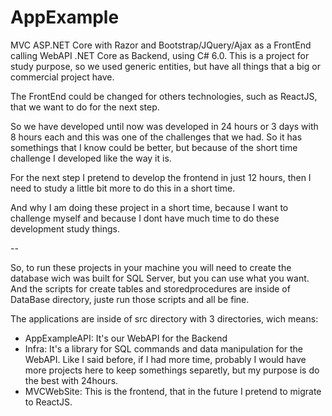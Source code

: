 # AppExample
 MVC ASP.NET Core with Razor and Bootstrap/JQuery/Ajax as a FrontEnd calling WebAPI .NET Core as Backend, using C# 6.0.
 This is a project for study purpose, so we used generic entities, but have all things that a big or commercial project have.

The FrontEnd could be changed for others technologies, such as ReactJS, that we want to do for the next step. 

So we have developed until now was developed in 24 hours or 3 days with 8 hours each and this was one of the challenges that we had. So it has somethings that I know could be better, but because of the short time challenge I developed like the way it is.

For the next step I pretend to develop the frontend in just 12 hours, then I need to study a little bit more to do this in a short time.

And why I am doing these project in a short time, because I want to challenge myself and because I dont have much time to do these development study things.

--

So, to run these projects in your machine you will need to create the database wich was built for SQL Server, but you can use what you want. And the scripts for create tables and storedprocedures are inside of DataBase directory, juste run those scripts and all be fine. 

The applications are inside of src directory with 3 directories, wich means:
- AppExampleAPI: It's our WebAPI for the Backend
- Infra: It's a library for SQL commands and data manipulation for the WebAPI. Like I said before, if I had more time, probably I would have more projects here to keep somethings separetly, but my purpose is do the best with 24hours. 
- MVCWebSite: This is the frontend, that in the future I pretend to migrate to ReactJS.  

